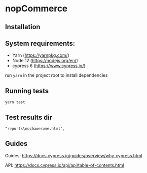 # nopCommerce

## Installation

## System requirements:

- Yarn (https://yarnpkg.com/)
- Node 12 (https://nodejs.org/en/)
- cypress 6 (https://www.cypress.io/)

run `yarn` in the project root to install dependencies

## Running tests

`yarn test`

## Test results dir

`"reports\mochawesome.html",`

## Guides

Guides: https://docs.cypress.io/guides/overview/why-cypress.html

API: https://docs.cypress.io/api/api/table-of-contents.html
